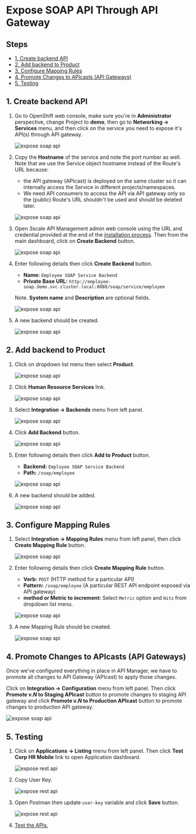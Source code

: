 # Expose SOAP API Through API Gateway <!-- omit in toc -->

## Steps <!-- omit in toc -->

- [1. Create backend API](#1-create-backend-api)
- [2. Add backend to Product](#2-add-backend-to-product)
- [3. Configure Mapping Rules](#3-configure-mapping-rules)
- [4. Promote Changes to APIcasts (API Gateways)](#4-promote-changes-to-apicasts-api-gateways)
- [5. Testing](#5-testing)

## 1. Create backend API

1. Go to OpenShift web console, make sure you're in **Administrator** perspective, change Project to **demo**, then go to **Networking -> Services** menu, and then click on the service you need to expose it's API(s) through API gateway.

   ![expose soap api](../images/expose-soap-api-1.png)

2. Copy the **Hostname** of the service and note the port number as well. Note that we use the Service object hostname instead of the Route's URL because:
   - the API gateway (APIcast) is deployed on the same cluster so it can internally access the Service in different projects/namespaces.
   - We need API consumers to access the API via API gateway only so the (public) Route's URL shouldn't be used and should be deleted later.

   ![expose soap api](../images/expose-soap-api-2.png)

3. Open 3scale API Management admin web console using the URL and credential provided at the end of the [installation process](../README.md#installation-steps). Then from the main dashboard, click on **Create Backend** button.

   ![expose soap api](../images/expose-soap-api-3.png)

4. Enter following details then click **Create Backend** button.

   - **Name:** `Employee SOAP Service Backend`
   - **Private Base URL:** `http://employee-soap.demo.svc.cluster.local:8080/soap/service/employee`

   Note. **System name** and **Description** are optional fields.

   ![expose soap api](../images/expose-soap-api-4.png)

5. A new backend should be created.

   ![expose soap api](../images/expose-soap-api-5.png)

## 2. Add backend to Product

1. Click on dropdown list menu then select **Product**.

   ![expose soap api](../images/expose-soap-api-6.png)

2. Click **Human Resource Services** link.

   ![expose soap api](../images/expose-soap-api-7.png)

3. Select **Integration -> Backends** menu from left panel.

   ![expose soap api](../images/expose-soap-api-8.png)

4. Click **Add Backend** button.

   ![expose soap api](../images/expose-soap-api-9.png)

5. Enter following details then click **Add to Product** button.
   - **Backend:** `Employee SOAP Service Backend`
   - **Path:** `/soap/employee`

   ![expose soap api](../images/expose-soap-api-10.png)

6. A new backend should be added.

   ![expose soap api](../images/expose-soap-api-11.png)

## 3. Configure Mapping Rules

1. Select **Integration -> Mapping Rules** menu from left panel, then click **Create Mapping Rule** button.

   ![expose soap api](../images/expose-soap-api-12.png)

2. Enter following details then click **Create Mapping Rule** button.

   - **Verb:** `POST` (HTTP method for a particular API)
   - **Pattern:** `/soap/employee` (A particular REST API endpoint exposed via API gateway)
   - **method or Metric to increment:** Select `Metric` option and `Hits` from dropdown list menu.

   ![expose soap api](../images/expose-soap-api-13.png)

3. A new Mapping Rule should be created.

   ![expose soap api](../images/expose-soap-api-14.png)

## 4. Promote Changes to APIcasts (API Gateways)

Once we've configured everything in place in API Manager, we have to promote all changes to API Gateway (APIcast) to apply those changes.

Click on **Integration -> Configuration** menu from left panel. Then click **Promote v.*N* to Staging APIcast** button to promote changes to staging API gateway and click **Promote v.*N* to Production APIcast** button to promote changes to production API gateway.

   ![expose soap api](../images/expose-soap-api-15.png)

## 5. Testing

1. Click on **Applications -> Listing** menu from left panel. Then click **Test Corp HR Mobile** link to open Application dashboard.

   ![expose rest api](../images/expose-rest-api-38.png)

2. Copy User Key.

   ![expose rest api](../images/expose-rest-api-39.png)

3. Open Postman then update `user-key` variable and click **Save** button.

   ![expose rest api](../images/expose-rest-api-40.png)

4. [Test the APIs.](testing-application.md#testing-apis)
